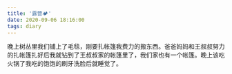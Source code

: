 ```yaml
---
title: '露营🏕'
date: 2020-09-06 18:16:00
tags: diary
---
```

晚上树丛里我们铺上了毛毯，刚要扎帐篷我费力的搬东西。爸爸妈妈和王叔叔努力的扎帐篷扎好后我就钻到了王叔叔家的帐篷里了，我们家也有一个帐篷。晚上该吃火锅了我吃的饱饱的刷牙洗脸后就睡觉了。
